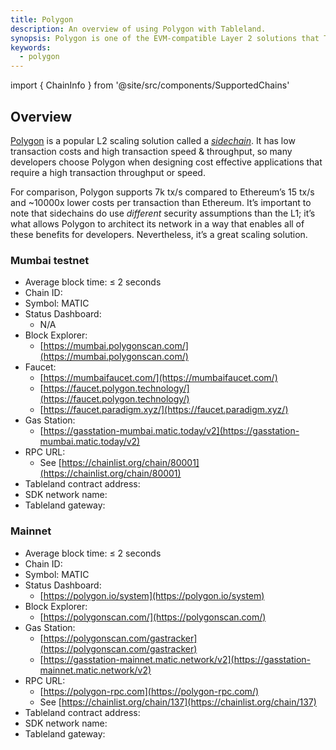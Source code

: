 ```yaml
---
title: Polygon
description: An overview of using Polygon with Tableland.
synopsis: Polygon is one of the EVM-compatible Layer 2 solutions that Tableland currently supports. Check out the overview of what this network is and relevant information when using it.
keywords:
  - polygon
---
```


import { ChainInfo } from '@site/src/components/SupportedChains'

## Overview

[Polygon](https://polygon.technology/solutions/polygon-pos/) is a popular L2 scaling solution called a _[sidechain](https://ethereum.org/en/developers/docs/scaling/sidechains/#top)_. It has low transaction costs and high transaction speed & throughput, so many developers choose Polygon when designing cost effective applications that require a high transaction throughput or speed.

For comparison, Polygon supports 7k tx/s compared to Ethereum’s 15 tx/s and ~10000x lower costs per transaction than Ethereum. It’s important to note that sidechains do use _different_ security assumptions than the L1; it’s what allows Polygon to architect its network in a way that enables all of these benefits for developers. Nevertheless, it’s a great scaling solution.

### Mumbai testnet

- Average block time: ≤ 2 seconds
- Chain ID: <ChainInfo chain='maticmum' info='chainId' />
- Symbol: MATIC
- Status Dashboard:
  - N/A
- Block Explorer:
  - [https://mumbai.polygonscan.com/](https://mumbai.polygonscan.com/)
- Faucet:
  - [https://mumbaifaucet.com/](https://mumbaifaucet.com/)
  - [https://faucet.polygon.technology/](https://faucet.polygon.technology/)
  - [https://faucet.paradigm.xyz/](https://faucet.paradigm.xyz/)
- Gas Station:
  - [https://gasstation-mumbai.matic.today/v2](https://gasstation-mumbai.matic.today/v2)
- RPC URL:
  - See [https://chainlist.org/chain/80001](https://chainlist.org/chain/80001)
- Tableland contract address: <ChainInfo chain='matic' info='contractAddress' />
- SDK network name: <ChainInfo chain='matic' info='chainName' />
- Tableland gateway: <ChainInfo chain='matic' info='baseUrl' />

### Mainnet

- Average block time: ≤ 2 seconds
- Chain ID: <ChainInfo chain='matic' info='chainId' />
- Symbol: MATIC
- Status Dashboard:
  - [https://polygon.io/system](https://polygon.io/system)
- Block Explorer:
  - [https://polygonscan.com/](https://polygonscan.com/)
- Gas Station:
  - [https://polygonscan.com/gastracker](https://polygonscan.com/gastracker)
  - [https://gasstation-mainnet.matic.network/v2](https://gasstation-mainnet.matic.network/v2)
- RPC URL:
  - [https://polygon-rpc.com](https://polygon-rpc.com/)
  - See [https://chainlist.org/chain/137](https://chainlist.org/chain/137)
- Tableland contract address: <ChainInfo chain='maticmum' info='contractAddress' />
- SDK network name: <ChainInfo chain='maticmum' info='chainName' />
- Tableland gateway: <ChainInfo chain='maticmum' info='baseUrl' />
